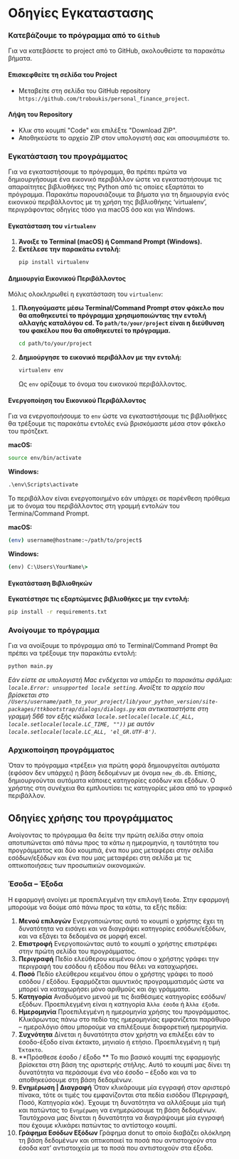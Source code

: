 # Οδηγίες Εγκαταστασης

### Κατεβάζουμε το πρόγραμμα από το `Github`
Για να κατεβάσετε το project από το GitHub, ακολουθείστε τα παρακάτω βήματα. 

#### Επισκεφθείτε τη σελίδα του Project
- Μεταβείτε στη σελίδα του GitHub repository `https://github.com/troboukis/personal_finance_project`.

#### Λήψη του Repository
- Κλικ στο κουμπί "Code" και επιλέξτε "Download ZIP".
- Αποθηκεύστε το αρχείο ZIP στον υπολογιστή σας και αποσυμπιέστε το.

### Εγκατάσταση του προγράμματος

Για να εγκαταστήσουμε το πρόγραμμα, θα πρέπει πρώτα να δημιουργήσουμε ένα εικονικό περιβάλλον ώστε να εγκαταστήσουμε τις απαραίτητες βιβλιοθήκες της Python από τις οποίες εξαρτάται το πρόγραμμα. Παρακάτω παρουσιάζουμε τα βήματα για τη δημιουργία ενός εικονικού περιβάλλοντος με τη χρήση της βιβλιοθήκης ‘virtualenv’, περιγράφοντας οδηγίες τόσο για macOS όσο και για Windows.

#### Εγκατάσταση του `virtualenv`

1. **Άνοιξε το Terminal (macOS) ή Command Prompt (Windows).**
2. **Εκτέλεσε την παρακάτω εντολή:**
   ```bash
   pip install virtualenv
   ```

#### Δημιουργία Εικονικού Περιβάλλοντος

Μόλις ολοκληρωθεί η εγκατάσταση του `virtualenv`:

1. **Πλοηγούμαστε μέσω Terminal/Command Prompt στον φάκελο που θα αποθηκευτεί το πρόγραμμα χρησιμοποιώντας την εντολή αλλαγής καταλόγου cd. Το `path/to/your/project` είναι η διεύθυνση του φακέλου που θα αποθηκευτεί το πρόγραμμα.**

   ```bash
   cd path/to/your/project
   ```
2. **Δημιούργησε το εικονικό περιβάλλον με την εντολή:**
   ```bash
   virtualenv env
   ```
   Ως `env` ορίζουμε το όνομα του εικονικού περιβάλλοντος.

#### Ενεργοποίηση του Εικονικού Περιβάλλοντος

Για να ενεργοποιήσουμε το `env` ώστε να εγκαταστήσουμε τις βιβλιοθήκες θα τρέξουμε τις παρακάτω εντολές ενώ βρισκόμαστε μέσα στον φάκελο του πρότζεκτ.

**macOS:**
   ```bash
   source env/bin/activate
   ```

**Windows:**
   ```cmd
   .\env\Scripts\activate
   ```
Το περιβάλλον είναι ενεργοποιημένο εάν υπάρχει σε παρένθεση πρόθεμα με το όνομα του περιβάλλοντος στη γραμμή εντολών του Termina/Command Prompt. 

**macOS:**
   ```bash
   (env) username@hostname:~/path/to/project$
   ```

**Windows:**
   ```cmd
   (env) C:\Users\YourName\>
```

#### Εγκατάσταση Βιβλιοθηκών

**Εγκατέστησε τις εξαρτώμενες βιβλιοθήκες με την εντολή:**
   ```bash
   pip install -r requirements.txt
   ```

### Ανοίγουμε το πρόγραμμα
Για να ανοίξουμε το πρόγραμμα από το Terminal/Command Prompt θα πρέπει να τρέξουμε την παρακάτω εντολή:
``` bash
python main.py
```

*Εάν είστε σε υπολογιστή Mac ενδέχεται να υπάρξει το παρακάτω σφάλμα: `locale.Error: unsupported locale setting`. Ανοίξτε το αρχείο που βρίσκεται στο `/Users/username/path_to_your_project/lib/your_python_version/site-packages/ttkbootstrap/dialogs/dialogs.py` και αντικαταστήστε στη γραμμή 566 τον εξής κώδικα `locale.setlocale(locale.LC_ALL, locale.setlocale(locale.LC_TIME, ""))` με αυτόν `locale.setlocale(locale.LC_ALL, 'el_GR.UTF-8')`.*

### Αρχικοποίηση προγράμματος
Όταν το πρόγραμμα «τρέξει» για πρώτη φορά δημιουργείται αυτόματα (εφόσον δεν υπάρχει) η βάση δεδομένων με όνομα `new_db.db`. Επίσης, δημιουργούνται αυτόματα κάποιες κατηγορίες εσόδων και εξόδων. Ο χρήστης στη συνέχεια θα εμπλουτίσει τις κατηγορίες μέσα από το γραφικό περιβάλλον.

## Οδηγίες χρήσης του προγράμματος
Ανοίγοντας το πρόγραμμα θα δείτε την πρώτη σελίδα στην οποία αποτυπώνεται από πάνω προς τα κάτω η ημερομηνία, η ταυτότητα του προγράμματος και δύο κουμπιά, ένα που μας μεταφέρει στην σελίδα εσόδων/εξόδων και ένα που μας μεταφέρει στη σελίδα με τις οπτικοποιήσεις των προσωπικών οικονομικών. 


### Έσοδα – Έξοδα
Η εφαρμογή ανοίγει με προεπιλεγμένη την επιλογή `Έσοδα`. Στην εφαρμογή μπορούμε να δούμε από πάνω προς τα κάτω, τα εξής πεδία:
1. **Μενού επιλογών** 
Ενεργοποιώντας αυτό το κουμπί ο χρήστης έχει τη δυνατότητα να εισάγει και να διαγράψει κατηγορίες εσόδων/εξόδων, και να εξάγει τα δεδομένα σε μορφή excel. 
2. **Επιστροφή**
Ενεργοποιώντας αυτό το κουμπί ο χρήστης επιστρέφει στην πρώτη σελίδα του προγράμματος.
3. **Περιγραφή**
Πεδίο ελεύθερου κειμένου όπου ο χρήστης γράφει την περιγραφή του εσόδου ή εξόδου που θέλει να καταχωρήσει. 
4. **Ποσό**
Πεδίο ελεύθερου κειμένου όπου ο χρήστης γράφει το ποσό εσόδου / εξόδου. Εφαρμόζεται αμυντικός προγραμματισμός ώστε να μπορεί να καταχωρήσει μόνο αριθμούς και όχι γράμματα. 
5. **Κατηγορία**
Αναδυόμενο μενού με τις διαθέσιμες κατηγορίες εσόδων/εξόδων. Προεπιλεγμένη είναι η κατηγορία `Άλλα έσοδα` ή `Άλλα έξοδα`. 
6. **Ημερομηνία**
Προεπιλεγμένη η ημερομηνία χρήσης του προγράμματος. Κλικάρωντας πάνω στο πεδίο της ημερομηνίας εμφανίζεται παράθυρο – ημερολόγιο όπου μπορούμε να επιλέξουμε διαφορετική ημερομηνία. 
7. **Συχνότητα**
Δίνεται η δυνατότητα στον χρήστη να επιλέξει εάν το έσοδο-έξοδο είναι έκτακτο, μηνιαίο ή ετήσιο. Προεπιλεγμένη η τιμή `Έκτακτο`.
8. **Πρόσθεσε έσοδο / έξοδο **
Το πιο βασικό κουμπί της εφαρμογής βρίσκεται στη βάση της αριστερής στήλης. Αυτό το κουμπί μας δίνει τη δυνατότητα να περάσουμε ένα νέο έσοδο – έξοδο και να το αποθηκεύσουμε στη βάση δεδομένων.
9. **Ενημέρωση | Διαγραφή**
Όταν κλικάρουμε μία εγγραφή στον αριστερό πίνακα, τότε οι τιμές του εμφανίζονται στα πεδία εισόδου (Περιγραφή, Ποσό, Κατηγορία κόκ). Έχουμε τη δυνατότητα να αλλάξουμε μία τιμή και πατώντας το `Ενημέρωση` να ενημερώσουμε τη βάση δεδομένων. Ταυτόχρονα μας δίνεται η δυνατότητα να διαγράψουμε μία εγγραφή που έχουμε κλικάρει πατώντας το αντίστοιχο κουμπί. 
10. **Γράφημα Εσόδων Εξόδων**
Γράφημα donut το οποίο διαβάζει ολόκληρη τη βάση δεδομένων και οπτικοποιεί τα ποσά που αντιστοιχούν στα έσοδα κατ’ αντιστοιχεία με τα ποσά που αντιστοιχούν στα έξοδα. 

